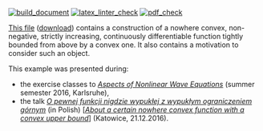 [![build_document](https://github.com/vil02/nowhere_convex/actions/workflows/build_document.yml/badge.svg)](https://github.com/vil02/nowhere_convex/actions/workflows/build_document.yml)
[![latex_linter_check](https://github.com/vil02/nowhere_convex/actions/workflows/chktex.yml/badge.svg)](https://github.com/vil02/nowhere_convex/actions/workflows/chktex.yml)
[![pdf_check](https://github.com/vil02/nowhere_convex/actions/workflows/pdf_check.yml/badge.svg)](https://github.com/vil02/nowhere_convex/actions/workflows/pdf_check.yml)

[This file](./generated/nowhere_convex.pdf) ([download](https://raw.githubusercontent.com/vil02/nowhere_convex/master/generated/nowhere_convex.pdf)) contains a construction of a nowhere convex, non-negative, strictly increasing, continuously differentiable function tightly bounded from above by a convex one.
It also contains a motivation to consider such an object.

This example was presented during:
* the exercise classes to [_Aspects of Nonlinear Wave Equations_](https://www.math.kit.edu/iana2/edu/nonlinwave2016s/) (summer semester 2016, Karlsruhe),
* the talk [_O pewnej funkcji nigdzie wypukłej z wypukłym ograniczeniem górnym_](http://knm.katowice.pl/spotkanie_21.12.2016_piotr_idzik.php) (in Polish) [[_About a certain nowhere convex function with a convex upper bound_](http://en.knm.katowice.pl/spotkanie_21.12.2016_piotr_idzik.php)] (Katowice, 21.12.2016).
